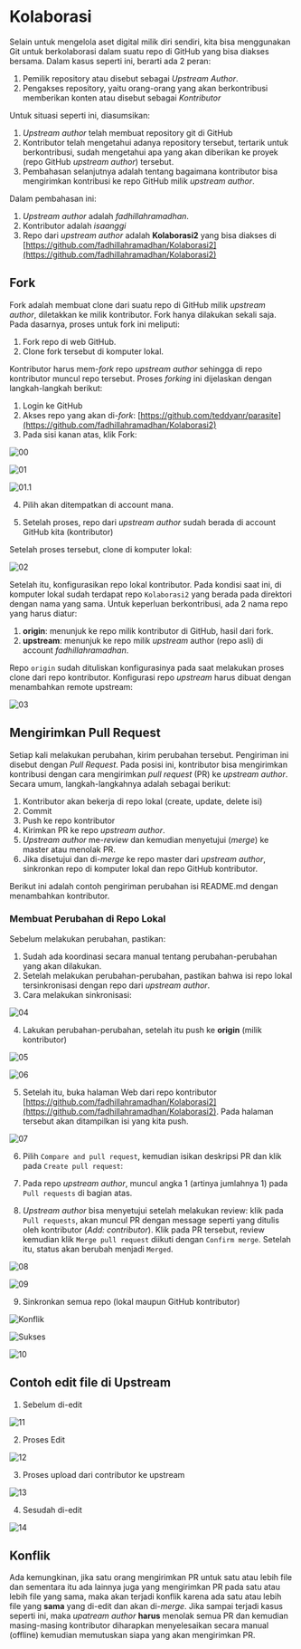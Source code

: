 # Kolaborasi

Selain untuk mengelola aset digital milik diri sendiri, kita bisa menggunakan Git untuk berkolaborasi dalam suatu repo di GitHub yang bisa diakses bersama. 
Dalam kasus seperti ini, berarti ada 2 peran:

1. Pemilik repository atau disebut sebagai *Upstream Author*.
2. Pengakses repository, yaitu orang-orang yang akan berkontribusi memberikan konten atau disebut sebagai *Kontributor*

Untuk situasi seperti ini, diasumsikan:

1. *Upstream author* telah membuat repository git di GitHub
2. Kontributor telah mengetahui adanya repository tersebut, tertarik untuk berkontribusi, sudah mengetahui apa yang akan diberikan ke proyek (repo GitHub *upstream author*) tersebut.
3. Pembahasan selanjutnya adalah tentang bagaimana kontributor bisa mengirimkan kontribusi ke repo GitHub milik *upstream author*.

Dalam pembahasan ini:

1. *Upstream author* adalah *fadhillahramadhan*.
2. Kontributor adalah *isaanggi*
3. Repo dari *upstream author* adalah **Kolaborasi2** yang bisa diakses di [https://github.com/fadhillahramadhan/Kolaborasi2](https://github.com/fadhillahramadhan/Kolaborasi2)

## Fork

Fork adalah membuat clone dari suatu repo di GitHub milik *upstream author*, diletakkan ke milik kontributor. Fork hanya dilakukan sekali saja. Pada dasarnya, proses untuk fork ini meliputi:

1. Fork repo di web GitHub.
2. Clone fork tersebut di komputer lokal.

Kontributor harus mem-*fork* repo *upstream author* sehingga di repo kontributor muncul repo tersebut. Proses *forking* ini dijelaskan dengan langkah-langkah berikut:

1. Login ke GitHub
2. Akses repo yang akan di-*fork*: [https://github.com/teddyanr/parasite](https://github.com/fadhillahramadhan/Kolaborasi2)
3. Pada sisi kanan atas, klik Fork:

![00](gambar/git-collab-fork.jpg)

![01](gambar/git-collab-fork1.jpg)

![01.1](gambar/git-collab-fork1.1.jpg)

4. Pilih akan ditempatkan di account mana.

5. Setelah proses, repo dari *upstream author* sudah berada di account GitHub kita (kontributor)

Setelah proses tersebut, clone di komputer lokal:

![02](gambar/git-collab-fork2.jpg)

Setelah itu, konfigurasikan repo lokal kontributor. Pada kondisi saat ini, di komputer lokal sudah terdapat repo `Kolaborasi2` yang berada pada direktori dengan nama yang sama. Untuk keperluan berkontribusi, ada 2 nama repo yang harus diatur:
  1. **origin**: menunjuk ke repo milik kontributor di GitHub, hasil dari fork.
  2. **upstream**: menunjuk ke repo milik *upstream* author (repo asli) di account *fadhillahramadhan*.

Repo `origin` sudah dituliskan konfigurasinya pada saat melakukan proses clone dari repo kontributor. Konfigurasi repo *upstream* harus dibuat dengan menambahkan remote upstream:

![03](gambar/git-collab-fork3.jpg)

## Mengirimkan Pull Request 

Setiap kali melakukan perubahan, kirim perubahan tersebut. Pengiriman ini disebut dengan *Pull Request*. Pada posisi ini, kontributor bisa mengirimkan kontribusi dengan cara mengirimkan *pull request* (PR) ke *upstream author*. Secara umum, langkah-langkahnya adalah sebagai berikut:

1. Kontributor akan bekerja di repo lokal (create, update, delete isi)
2. Commit
3. Push ke repo kontributor
4. Kirimkan PR ke repo *upstream author*.
5. *Upstream author* me-*review* dan kemudian menyetujui (*merge*) ke master atau menolak PR.
6. Jika disetujui dan di-*merge* ke repo master dari *upstream author*, sinkronkan repo di komputer lokal dan repo GitHub kontributor.

Berikut ini adalah contoh pengiriman perubahan isi README.md dengan menambahkan kontributor.

### Membuat Perubahan di Repo Lokal

Sebelum melakukan perubahan, pastikan:

1. Sudah ada koordinasi secara manual tentang perubahan-perubahan yang akan dilakukan.
2. Setelah melakukan perubahan-perubahan, pastikan bahwa isi repo lokal tersinkronisasi dengan repo dari *upstream author*.
3. Cara melakukan sinkronisasi:

![04](gambar/git-collab-fork4.jpg)

4. Lakukan perubahan-perubahan, setelah itu push ke **origin** (milik kontributor)

![05](gambar/git-collab-fork5.jpg)

![06](gambar/git-collab-fork6.jpg)

5. Setelah itu, buka halaman Web dari repo kontributor [https://github.com/fadhillahramadhan/Kolaborasi2](https://github.com/fadhillahramadhan/Kolaborasi2). Pada halaman tersebut akan ditampilkan isi yang kita push. 

![07](gambar/git-collab-fork7.jpg)

6. Pilih ```Compare and pull request```, kemudian isikan deskripsi PR dan klik pada ```Create pull request```:

7. Pada repo *upstream author*, muncul angka 1 (artinya jumlahnya 1) pada ```Pull requests``` di bagian atas.
8. *Upstream author* bisa menyetujui setelah melakukan review: klik pada ```Pull requests```, akan muncul PR dengan message seperti yang ditulis oleh kontributor (*Add: contributor*). Klik pada PR tersebut, review kemudian klik ```Merge pull request``` diikuti dengan ```Confirm merge```. Setelah itu, status akan berubah menjadi ```Merged```.

![08](gambar/git-collab-fork8.jpg)

![09](gambar/git-collab-fork9.jpg)

9. Sinkronkan semua repo (lokal maupun GitHub kontributor)

![Konflik](gambar/git-collab-fork6.1.jpg)

![Sukses](gambar/git-collab-fork6.2.jpg)

![10](gambar/git-collab-fork10.jpg)

## Contoh edit file di Upstream

1. Sebelum di-edit

![11](gambar/git-collab-fork11.jpg)

2. Proses Edit

![12](gambar/git-collab-fork12.jpg)

3. Proses upload dari contributor ke upstream

![13](gambar/git-collab-fork13.jpg)

4. Sesudah di-edit

![14](gambar/git-collab-fork14.jpg)

## Konflik

Ada kemungkinan, jika satu orang mengirimkan PR untuk satu atau lebih file dan sementara itu ada lainnya juga yang mengirimkan PR pada satu atau lebih file yang sama, maka akan terjadi konflik karena ada satu atau lebih file yang **sama** yang di-edit dan akan di-*merge*. Jika sampai terjadi kasus seperti ini, maka *upatream author* **harus** menolak semua PR dan kemudian masing-masing kontributor diharapkan menyelesaikan secara manual (offline) kemudian memutuskan siapa yang akan mengirimkan PR.
